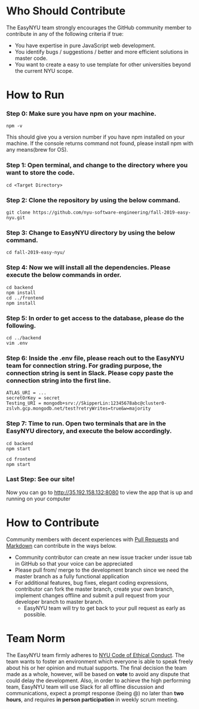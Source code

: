 # Who Should Contribute

The EasyNYU team strongly encourages the GitHub community member to contribute in any of the following criteria if true:
- You have expertise in pure JavaScript web development.
- You identify bugs / suggestions / better and more efficient solutions in master code.
- You want to create a easy to use template for other universities beyond the current NYU scope.

# How to Run
### Step 0: Make sure you have npm on your machine.
```
npm -v
```
This should give you a version number if you have npm installed on your machine.
If the console returns command not found, please install npm with any means(brew for OS).

### Step 1: Open terminal, and change to the directory where you want to store the code.
```
cd <Target Directory>
```
### Step 2: Clone the repository by using the below command.
```
git clone https://github.com/nyu-software-engineering/fall-2019-easy-nyu.git
```
### Step 3: Change to EasyNYU directory by using the below command.
```
cd fall-2019-easy-nyu/
```
### Step 4: Now we will install all the dependencies. Please execute the below commands in order.
```
cd backend
npm install
cd ../frontend
npm install
```
### Step 5: In order to get access to the database, please do the following.
```
cd ../backend
vim .env
```
### Step 6: Inside the .env file, please reach out to the EasyNYU team for connection string. For grading purpose, the connection string is sent in Slack. Please copy paste the connection string into the first line.
```
ATLAS_URI = ...
secretOrKey = secret
Testing_URI = mongodb+srv://SkipperLin:12345678abc@cluster0-zslvh.gcp.mongodb.net/test?retryWrites=true&w=majority
```
### Step 7: Time to run. Open two terminals that are in the EasyNYU directory, and execute the below accordingly.
```
cd backend
npm start
```
```
cd frontend
npm start
```
### Last Step: See our site!
Now you can go to http://35.192.158.132:8080 to view the app that is up and running on your computer

# How to Contribute

Community members with decent experiences with [Pull Requests](https://help.github.com/articles/using-pull-requests) and [Markdown](https://github.com/adam-p/markdown-here/wiki/Markdown-Cheatsheet#links) can contribute in the ways below.
- Community contributor can create an new issue tracker under issue tab in GitHub so that your voice can be appreciated
- Please pull from/ merge to the development branch since we need the master branch as a fully functional application
- For additional features, bug fixes, elegant coding expressions, contributor can fork the master branch, create your own branch, implement changes offline and submit a pull request from your developer branch to master branch.
  - EasyNYU team will try to get back to your pull request as early as possible.
  
# Team Norm

The EasyNYU team firmly adheres to [NYU Code of Ethical Conduct](https://www.nyu.edu/about/policies-guidelines-compliance/policies-and-guidelines/code-of-ethical-conduct.html). The team wants to foster an environment which everyone is able to speak freely about his or her opinion and mutual supports. The final decision the team made as a whole, however, will be based on **vote** to avoid any dispute that could delay the development. Also, in order to achieve the high performing team, EasyNYU team will use Slack for all offline discussion and communications, expect a prompt response (being @) no later than **two hours**, and requires **in person participation** in weekly scrum meeting.
